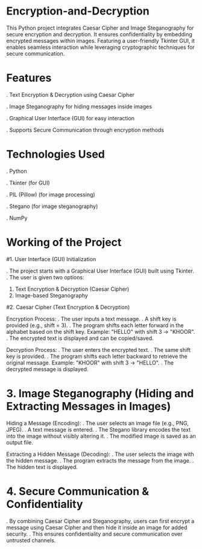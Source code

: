 # Encryption-and-Decryption
This Python project integrates Caesar Cipher and Image Steganography for secure encryption and decryption. It ensures confidentiality by embedding encrypted messages within images. Featuring a user-friendly Tkinter GUI, it enables seamless interaction while leveraging cryptographic techniques for secure communication.


# Features

. Text Encryption & Decryption using Caesar Cipher

. Image Steganography for hiding messages inside images

. Graphical User Interface (GUI) for easy interaction

. Supports Secure Communication through encryption methods

# Technologies Used

. Python

. Tkinter (for GUI)

. PIL (Pillow) (for image processing)

. Stegano (for image steganography)

. NumPy

# Working of the Project

#1. User Interface (GUI) Initialization
   
  . The project starts with a Graphical User Interface (GUI) built using Tkinter.
  . The user is given two options:
 1. Text Encryption & Decryption (Caesar Cipher)
 2. Image-based Steganography

#2. Caesar Cipher (Text Encryption & Decryption)
   
 Encryption Process:
  . The user inputs a text message.
  . A shift key is provided (e.g., shift = 3).
  . The program shifts each letter forward in the alphabet based on the shift key.
    Example: "HELLO" with shift 3 → "KHOOR".
  . The encrypted text is displayed and can be copied/saved.

 Decryption Process:
  . The user enters the encrypted text.
  . The same shift key is provided.
  . The program shifts each letter backward to retrieve the original message.
    Example: "KHOOR" with shift 3 → "HELLO".
  . The decrypted message is displayed.

# 3. Image Steganography (Hiding and Extracting Messages in Images)
    
 Hiding a Message (Encoding):
  . The user selects an image file (e.g., PNG, JPEG).
  . A text message is entered.
  . The Stegano library encodes the text into the image without visibly altering it.
  . The modified image is saved as an output file.
  
Extracting a Hidden Message (Decoding):
  . The user selects the image with the hidden message.
  . The program extracts the message from the image.
  . The hidden text is displayed.
 
# 4. Secure Communication & Confidentiality
  . By combining Caesar Cipher and Steganography, users can first encrypt a message using Caesar Cipher and then hide it inside an image for added security.
  . This ensures confidentiality and secure communication over untrusted channels.


   

